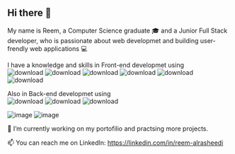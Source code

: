 ## Hi there 👋
My name is Reem, a Computer Science graduate :mortar_board: and a Junior Full Stack developer, who is passionate about web developmet
and building user-frendly web applications :computer:

I have a knowledge and skills in Front-end developmet using   
  ![download](https://github.com/ReemOthm/ReemOthm/assets/86829326/ef54de76-d2eb-49d9-9fc3-28392af26087) 
  ![download](https://github.com/ReemOthm/ReemOthm/assets/86829326/3d9f96d0-3343-4b1e-b893-25c3100440e8) 
  ![download](https://github.com/ReemOthm/ReemOthm/assets/86829326/bfb14dac-4313-4997-aff3-8f6954246473) 
  ![download](https://github.com/ReemOthm/ReemOthm/assets/86829326/5b935433-016f-424b-91d6-3e76e18d62d1)
  ![download](https://github.com/ReemOthm/ReemOthm/assets/86829326/3f6a8c51-3284-4417-96c2-25151e8b673e)
  ![download](https://github.com/ReemOthm/ReemOthm/assets/86829326/bff342b5-e560-4d82-86a9-c19a64cf0b14) 
  
Also in Back-end developmet using   
  ![download](https://github.com/ReemOthm/ReemOthm/assets/86829326/bb2d9245-afd3-4238-8c18-0d36200eaeb4) 
![download](https://github.com/ReemOthm/ReemOthm/assets/86829326/d1e6564f-6f06-48ca-8534-c9868b021bda)
![download](https://github.com/ReemOthm/ReemOthm/assets/86829326/95a27027-3caf-414b-863c-c1e084dde2f6)


![image](https://github.com/user-attachments/assets/d48a3844-b10e-40db-9930-2d0da8559854)
![image](https://github.com/user-attachments/assets/7a31afe3-7d1f-4a90-a41e-3a17ecdaebb3)









 🔭 I’m currently working on my portofilio and practsing more projects.
<!--  🌱 I’m currently learning ... -->
 📫 You can reach me on LinkedIn: https://linkedin.com/in/reem-alrasheedi
